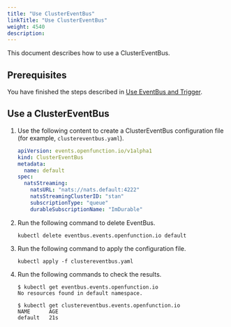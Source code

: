 ```yaml
---
title: "Use ClusterEventBus"
linkTitle: "Use ClusterEventBus"
weight: 4540
description:
---
```


This document describes how to use a ClusterEventBus.

## Prerequisites

You have finished the steps described in [Use EventBus and Trigger](../use-event-bus-and-trigger).

## Use a ClusterEventBus

1. Use the following content to create a ClusterEventBus configuration file (for example, `clustereventbus.yaml`).

   ```yaml
   apiVersion: events.openfunction.io/v1alpha1
   kind: ClusterEventBus
   metadata:
     name: default
   spec:
     natsStreaming:
       natsURL: "nats://nats.default:4222"
       natsStreamingClusterID: "stan"
       subscriptionType: "queue"
       durableSubscriptionName: "ImDurable"
   ```
   
2. Run the following command to delete EventBus.

   ```shell
   kubectl delete eventbus.events.openfunction.io default
   ```

3. Run the following command to apply the configuration file.

   ```shell
   kubectl apply -f clustereventbus.yaml
   ```

4. Run the following commands to check the results.

   ```shell
   $ kubectl get eventbus.events.openfunction.io
   No resources found in default namespace.
   
   $ kubectl get clustereventbus.events.openfunction.io
   NAME      AGE
   default   21s
   ```
   
   


